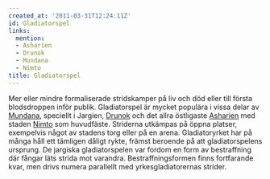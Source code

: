 ```yaml
---
created_at: '2011-03-31T12:24:11Z'
id: Gladiatorspel
links:
  mention:
  - Asharien
  - Drunok
  - Mundana
  - Nimto
title: Gladiatorspel
---
```


Mer eller mindre formaliserade stridskamper på liv och död eller till första blodsdroppen inför
publik. Gladiatorspel är mycket populära i vissa delar av [Mundana], speciellt i Jargien, [Drunok]
och det allra östligaste [Asharien] med staden [Nimto] som huvudfäste. Striderna utkämpas på öppna
platser, exempelvis något av stadens torg eller på en arena. Gladiatoryrket har på många håll ett
tämligen dåligt rykte, främst beroende på att gladiatorspelens ursprung. De jargiska gladiatorspelen
var fordom en form av bestraffning där fångar läts strida mot varandra. Bestraffningsformen finns
fortfarande kvar, men drivs numera parallellt med yrkesgladiatorernas strider.

  [Mundana]: Mundana
  [Drunok]: Drunok
  [Asharien]: Asharien
  [Nimto]: Nimto

